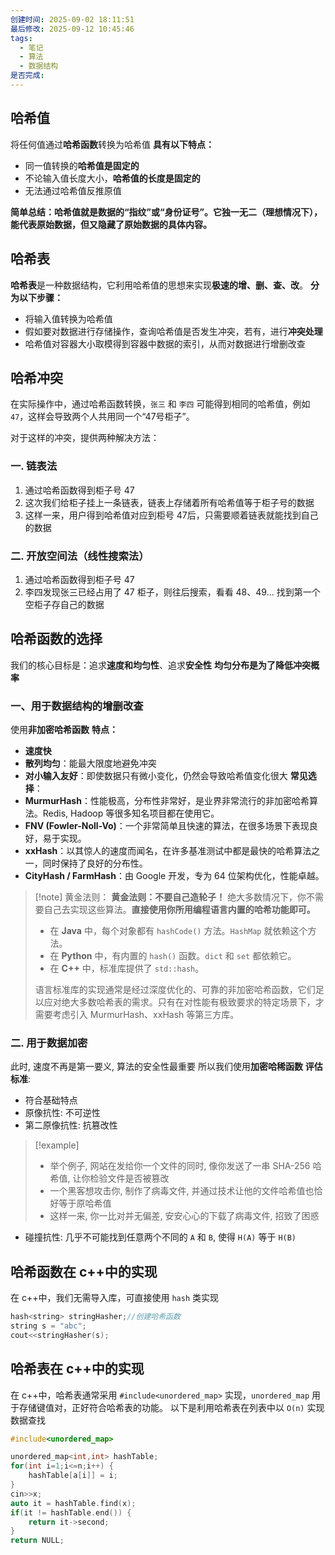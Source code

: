 ```yaml
---
创建时间: 2025-09-02 18:11:51
最后修改: 2025-09-12 10:45:46
tags:
  - 笔记
  - 算法
  - 数据结构
是否完成:
---
```

## 哈希值
将任何值通过**哈希函数**转换为哈希值
**具有以下特点：**
- 同一值转换的**哈希值是固定的**
- 不论输入值长度大小，**哈希值的长度是固定的**
- 无法通过哈希值反推原值

**简单总结：哈希值就是数据的“指纹”或“身份证号”。它独一无二（理想情况下），能代表原始数据，但又隐藏了原始数据的具体内容。**
## 哈希表
**哈希表**是一种数据结构，它利用哈希值的思想来实现**极速的增、删、查、改**。
**分为以下步骤：**
- 将输入值转换为哈希值
- 假如要对数据进行存储操作，查询哈希值是否发生冲突，若有，进行**冲突处理**
- 哈希值对容器大小取模得到容器中数据的索引，从而对数据进行增删改查
## 哈希冲突
在实际操作中，通过哈希函数转换，`张三` 和 `李四` 可能得到相同的哈希值，例如 `47`，这样会导致两个人共用同一个“47号柜子”。

对于这样的冲突，提供两种解决方法：
### 一. 链表法
1. 通过哈希函数得到柜子号 47
2. 这次我们给柜子挂上一条链表，链表上存储着所有哈希值等于柜子号的数据
3. 这样一来，用户得到哈希值对应到柜号 47后，只需要顺着链表就能找到自己的数据
### 二. 开放空间法（线性搜索法）
1. 通过哈希函数得到柜子号 47
2. 李四发现张三已经占用了 47 柜子，则往后搜索，看看 48、49... 找到第一个空柜子存自己的数据

## 哈希函数的选择
我们的核心目标是：追求**速度和均匀性**、追求**安全性**
**均匀分布是为了降低冲突概率** 
### 一、用于数据结构的增删改查
使用**非加密哈希函数**
**特点：**
- **速度快**
- **散列均匀**：能最大限度地避免冲突
- **对小输入友好**：即使数据只有微小变化，仍然会导致哈希值变化很大
**常见选择**：
- **MurmurHash**：性能极高，分布性非常好，是业界非常流行的非加密哈希算法。Redis, Hadoop 等很多知名项目都在使用它。
- **FNV (Fowler-Noll-Vo)**：一个非常简单且快速的算法，在很多场景下表现良好，易于实现。
- **xxHash**：以其惊人的速度而闻名，在许多基准测试中都是最快的哈希算法之一，同时保持了良好的分布性。
- **CityHash / FarmHash**：由 Google 开发，专为 64 位架构优化，性能卓越。

> [!note] 黄金法则：
> **黄金法则：不要自己造轮子！**
绝大多数情况下，你不需要自己去实现这些算法。**直接使用你所用编程语言内置的哈希功能即可。**
> - 在 **Java** 中，每个对象都有 `hashCode()` 方法。`HashMap` 就依赖这个方法。
> - 在 **Python** 中，有内置的 `hash()` 函数。`dict` 和 `set` 都依赖它。
> - 在 **C++** 中，标准库提供了 `std::hash`。
> 
> 语言标准库的实现通常是经过深度优化的、可靠的非加密哈希函数，它们足以应对绝大多数哈希表的需求。只有在对性能有极致要求的特定场景下，才需要考虑引入 MurmurHash、xxHash 等第三方库。

### 二. 用于数据加密
此时, 速度不再是第一要义, 算法的安全性最重要
所以我们使用**加密哈稀函数**
**评估标准**:
- 符合基础特点
- 原像抗性: 不可逆性
- 第二原像抗性: 抗篡改性
> [!example]
> - 举个例子, 网站在发给你一个文件的同时, 像你发送了一串 SHA-256 哈希值, 让你检验文件是否被篡改
> - 一个黑客想攻击你, 制作了病毒文件, 并通过技术让他的文件哈希值也恰好等于原哈希值
> - 这样一来, 你一比对并无偏差, 安安心心的下载了病毒文件, 招致了困惑 
- 碰撞抗性: 几乎不可能找到任意两个不同的 `A` 和 `B`, 使得 `H(A)` 等于 `H(B)`
## 哈希函数在 c++中的实现
在 c++中，我们无需导入库，可直接使用 `hash` 类实现
```cpp
hash<string> stringHasher;//创建哈希函数
string s = "abc";
cout<<stringHasher(s);
```
## 哈希表在 c++中的实现
在 c++中，哈希表通常采用 `#include<unordered_map>` 实现，`unordered_map` 用于存储键值对，正好符合哈希表的功能。
以下是利用哈希表在列表中以 `O(n)` 实现数据查找
```cpp
#include<unordered_map>

unordered_map<int,int> hashTable;
for(int i=1;i<=n;i++) {
	hashTable[a[i]] = i;
}
cin>>x;
auto it = hashTable.find(x);
if(it != hashTable.end()) {
	return it->second;
}
return NULL;
```
